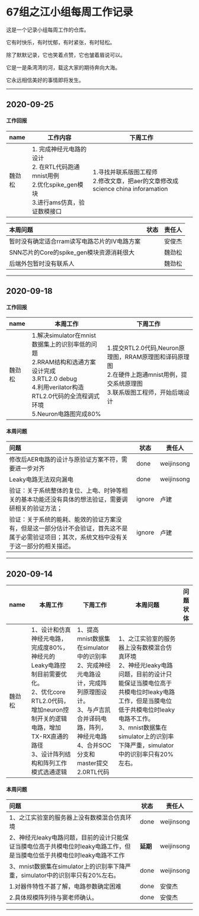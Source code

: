 # 67组之江小组每周工作记录

这是一个记录小组每周工作的仓库。

它有时快乐，有时忧郁，有时紧张，有时轻松。

除了默默记录，它也笑着点赞，它也皱着眉说可以。

它是一是条湾湾的河，载这大家的期待奔向大海。

它永远相信美好的事情即将发生。

---

## 2020-09-25

#### 工作回报
| name| 工作内容|下周工作|
|:--|--|--|
|魏劲松| 1. 完成神经元电路的设计<br>2. 在RTL代码跑通mnist用例<br>2.优化spike_gen模块<br>3.进行ams仿真，验证数模接口|1.寻找并联系版图工程师<br>2.修改文章，把aer的文章修改成science china inforamation|


|本周问题|状态|责任人|
|:--|--|--|
|暂时没有确定适合rram读写电路芯片的IV电路方案||安俊杰|
|SNN芯片的Core的spike_gen模块资源消耗很大||魏劲松|
|后端外包暂时没有联系人||魏劲松|

---

## 2020-09-18

#### 工作回报
| name   | 本周工作                                                                                                                                                                        | 下周工作                                                                                                                                 |
|:-------|---------------------------------------------------------------------------------------------------------------------------------------------------------------------------------|------------------------------------------------------------------------------------------------------------------------------------------|
| 魏劲松 | 1.解决simulator在mnist数据集上的识别率低的问题 <br> 2.RRAM结构和选通方案设计完成<br> 3.RTL2.0 debug<br> 4.利用verilator构造RTL2.0代码的全流程调式环境<br>5.Neuron电路图完成80%<br> | 1.提交RTL2.0代码,Neuron原理图，RRAM原理图和译码原理图<br> 2.在硬件上跑通mnist用例，提交系统原理图<br> 3.联系版图工程师，开始后端设计<br> |

#### 本周问题

| 问题                                                    | 状态 | 责任人     |
| :--                                                     | --   |  -          |
| 修改后AER电路的设计与原验证方案不符，需要进一步对齐<br> |    done  | weijinsong |
| Leaky电路无法双向漏电<br>                               | done     | weijinsong |
|验证：关于系统整体的复位、上电、时钟等相关的基本功能还没有具体的想法验证，需要调研相关的验证方法；| ignore | 卢建|
|验证：关于系统的能耗、能效的验证方案没有，但是这一部分估计不会验证，首先这不是属于必需验证项目；其次，系统文档中没有关于这一部分的相关描述。| ignore |卢建|

---


## 2020-09-14

| name   | 本周工作                                                                                                                                                                                                                                                                               | 下周工作                                                                                                                                                                    | 本周问题                                                                                                                                                                                                                                                    | 问题状体 |
|:-------|----------------------------------------------------------------------------------------------------------------------------------------------------------------------------------------------------------------------------------------------------------------------------------------|-----------------------------------------------------------------------------------------------------------------------------------------------------------------------------|-------------------------------------------------------------------------------------------------------------------------------------------------------------------------------------------------------------------------------------------------------------|----------|
| 魏劲松 | 1、设计和仿真神经元电路，完成度80%，神经元的Leaky电路控制目前需要优化。<br>2、优化core RTL2.0代码，增加neuron控制开关的逻辑电路，增加TX-RX直通的路径<br>3、设计阵列结构和阵列工作模式选通逻辑                                                                                          | 1、提高mnist数据集在simulator中的识别率<br>2、完成神经元电路设计，完成阵列原理图设计。<br>3、与卢吉凯合并译码电路，阵列，神经元电路<br>4、合并SOC分支和master提交2.0RTL代码 | 1、之江实验室的服务器上没有数模混合仿真环境<br>2、神经元leaky电路问题，目前的设计只能保证当膜电位高于共模电位时leaky电路工作，但是当膜电位低于共模电位时leaky电路不工作。<br>3、mnist数据集在simulator上的识别率下降严重，simulator中的识别率只有20%左右。 |          |

#### 本周问题

| 问题                                                    | 状态 | 责任人     |
| :--                                                     | --   |  -          |
|1、之江实验室的服务器上没有数模混合仿真环境| done|weijinsong|
|2、神经元leaky电路问题，目前的设计只能保证当膜电位高于共模电位时leaky电路工作，但是当膜电位低于共模电位时leaky电路不工作|**延期** |weijinsong|
|3、mnist数据集在simulator上的识别率下降严重，simulator中的识别率只有20%左右。|done|weijinsong|
|1.对器件特性不甚了解，电路参数确定困难|done|安俊杰|
|2.具体规模阵列待与窦老师确认。|done|安俊杰|

---

